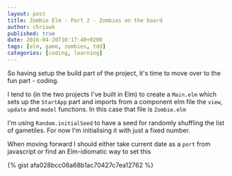 ```yaml
---
layout: post
title: Zombie Elm - Part 2 - Zombies on the board
author: chriswk
published: true
date: 2016-04-20T10:17:40+0200
tags: [elm, game, zombies, tdd]
categories: [coding, learning]
---
```


So having setup the build part of the project, it's time to move over to the fun part - coding.

I tend to (in the two projects I've built in Elm) to create a `Main.elm` which sets up the `StartApp`
part and imports from a component elm file the `view`, `update` and `model` functions. In this case that file is `Zombie.elm`

I'm using `Random.initialSeed` to have a seed for randomly shuffling the list of gametiles.
For now I'm initialising it with just a fixed number.

When moving forward I should either take current date as a `port` from javascript or find an Elm-idiomatic way to set this

{% gist afa028bcc06a68b1ac70427c7ea12762 %}
